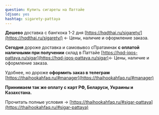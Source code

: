```yaml
---
question: Купить сигареты на Паттайе
ldjson: yes
hashtag: sigarety-pattaya
---
```


**Дешево** доставка с бангкока 1-2 дня [https://hqdthai.ru/sigarety/](https://hqdthai.ru/sigarety/) <- Цены, наличие и оформление заказа.

**Сегодня** дороже доставка и самовывоз сПратамнак **с оплатой наличными при получении** склад в Паттайе [https://hqd-iqos-pattaya.ru/sigar](https://hqd-iqos-pattaya.ru/sigar)<- Цены, наличие и оформление заказа.

Удобнее, но дороже **оформить заказ в телеграм** [https://thaihookahfaq.ru/#manager](https://thaihookahfaq.ru/#manager)

**Принимаем так же оплату с карт РФ, Беларуси, Украины и Казахстана.**

Прочитать полные условия -> [https://thaihookahfaq.ru/#sigar-pattaya](https://thaihookahfaq.ru/#sigar-pattaya)
